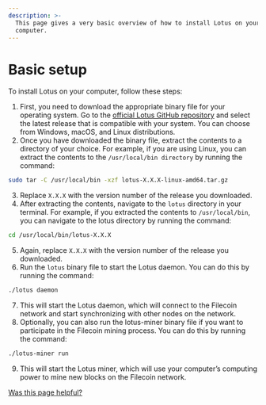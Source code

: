 ```yaml
---
description: >-
  This page gives a very basic overview of how to install Lotus on your
  computer.
---
```


# Basic setup

To install Lotus on your computer, follow these steps:

1. First, you need to download the appropriate binary file for your operating system. Go to the [official Lotus GitHub repository](https://github.com/filecoin-project/lotus) and select the latest release that is compatible with your system. You can choose from Windows, macOS, and Linux distributions.
2. Once you have downloaded the binary file, extract the contents to a directory of your choice. For example, if you are using Linux, you can extract the contents to the `/usr/local/bin directory` by running the command:

```sh
sudo tar -C /usr/local/bin -xzf lotus-X.X.X-linux-amd64.tar.gz
```

3. Replace `X.X.X` with the version number of the release you downloaded.
4. After extracting the contents, navigate to the `lotus` directory in your terminal. For example, if you extracted the contents to `/usr/local/bin`, you can navigate to the lotus directory by running the command:

```sh
cd /usr/local/bin/lotus-X.X.X
```

5. Again, replace `X.X.X` with the version number of the release you downloaded.
6. Run the `lotus` binary file to start the Lotus daemon. You can do this by running the command:

```sh
./lotus daemon
```

7. This will start the Lotus daemon, which will connect to the Filecoin network and start synchronizing with other nodes on the network.
8. Optionally, you can also run the lotus-miner binary file if you want to participate in the Filecoin mining process. You can do this by running the command:

```sh
./lotus-miner run
```

9. This will start the Lotus miner, which will use your computer’s computing power to mine new blocks on the Filecoin network.



[Was this page helpful?](https://airtable.com/apppq4inOe4gmSSlk/pagoZHC2i1iqgphgl/form?prefill\_Page+URL=https://docs.filecoin.io/nodes/full-nodes/basic-setup)
